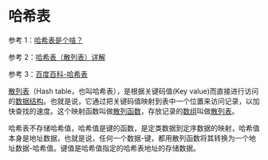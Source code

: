 # 哈希表

参考 1：[哈希表是个啥？](https://zhuanlan.zhihu.com/p/95156642)

参考 2：[哈希表（散列表）详解](http://c.biancheng.net/view/3437.html)

参考 3：[百度百科-哈希表](https://baike.baidu.com/item/%E5%93%88%E5%B8%8C%E8%A1%A8/5981869?fr=aladdin)

[散列表](https://baike.baidu.com/item/散列表/10027933)（Hash table，也叫哈希表），是根据关键码值(Key value)而直接进行访问的[数据结构](https://baike.baidu.com/item/数据结构/1450)。也就是说，它通过把关键码值映射到表中一个位置来访问记录，以加快查找的速度。这个映射函数叫做[散列函数](https://baike.baidu.com/item/散列函数/2366288)，存放记录的[数组](https://baike.baidu.com/item/数组/3794097)叫做[散列表](https://baike.baidu.com/item/散列表/10027933)。

哈希表不存储哈希值，哈希值是键的函数，是定类数据到定序数据的映射，哈希值本身是地址数据，也就是说，任何一个数据-键，都用散列函数将其转换为一个地址数据-哈希值。键值是哈希值指定的哈希表地址的存储数据。
